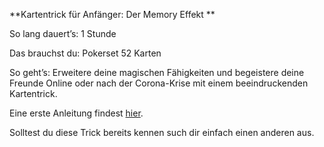 **Kartentrick für Anfänger: Der Memory Effekt **

So lang dauert’s: 1 Stunde

Das brauchst du: Pokerset 52 Karten

So geht’s: Erweitere deine magischen Fähigkeiten und begeistere deine Freunde Online oder nach der Corona-Krise mit einem beeindruckenden Kartentrick.

Eine erste Anleitung findest [hier](https://www.lazarro.de/memory-effekt-kartentrick-fuer-anfaenger/).

Solltest du diese Trick bereits kennen such dir einfach einen anderen aus.
